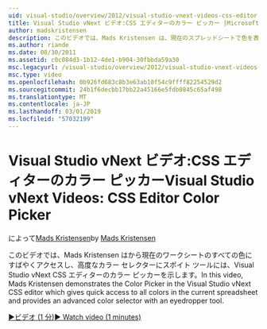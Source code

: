 ```yaml
---
uid: visual-studio/overview/2012/visual-studio-vnext-videos-css-editor-color-picker
title: Visual Studio vNext ビデオ:CSS エディターのカラー ピッカー |Microsoft Docs
author: madskristensen
description: このビデオでは、Mads Kristensen は、現在のスプレッドシートで色を表示し、提供する Visual Studio vNext CSS エディターのカラー ピッカーを示します.
ms.author: riande
ms.date: 08/30/2011
ms.assetid: c0c084d3-1b12-4de1-b904-30fbbda59a30
msc.legacyurl: /visual-studio/overview/2012/visual-studio-vnext-videos-css-editor-color-picker
msc.type: video
ms.openlocfilehash: 0b926fd683c8b3e63ab10f54c9ffff82254529d2
ms.sourcegitcommit: 24b1f6decbb17bb22a45166e5fdb0845c65af498
ms.translationtype: MT
ms.contentlocale: ja-JP
ms.lasthandoff: 03/01/2019
ms.locfileid: "57032199"
---
```

<a name="visual-studio-vnext-videos-css-editor-color-picker"></a><span data-ttu-id="36bca-103">Visual Studio vNext ビデオ:CSS エディターのカラー ピッカー</span><span class="sxs-lookup"><span data-stu-id="36bca-103">Visual Studio vNext Videos: CSS Editor Color Picker</span></span>
====================
<span data-ttu-id="36bca-104">によって[Mads Kristensen](https://github.com/madskristensen)</span><span class="sxs-lookup"><span data-stu-id="36bca-104">by [Mads Kristensen](https://github.com/madskristensen)</span></span>

<span data-ttu-id="36bca-105">このビデオでは、Mads Kristensen はから現在のワークシートのすべての色にすばやくアクセスし、高度なカラー セレクターにスポイト ツールには、Visual Studio vNext CSS エディターのカラー ピッカーを示します。</span><span class="sxs-lookup"><span data-stu-id="36bca-105">In this video, Mads Kristensen demonstrates the Color Picker in the Visual Studio vNext CSS editor which gives quick access to all colors in the current spreadsheet and provides an advanced color selector with an eyedropper tool.</span></span>

[<span data-ttu-id="36bca-106">&#9654;ビデオ (1 分)</span><span class="sxs-lookup"><span data-stu-id="36bca-106">&#9654; Watch video (1 minutes)</span></span>](https://channel9.msdn.com/Blogs/ASP-NET-Site-Videos/visual-studio-vnext-videos-css-editor-color-picker)
